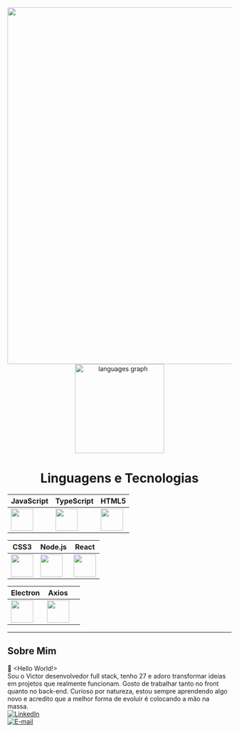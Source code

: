 <div align="center">
  <img src="https://t3.ftcdn.net/jpg/07/96/02/16/360_F_796021659_T0fEiTbS0k3iae6UdY8iBESVDBFoMqkH.jpg" heigth="800" width="800">
</div>

<div align="center">
  <img src="https://github-readme-stats.vercel.app/api/top-langs?username=victorguimaraesdev&locale=en&hide_title=false&layout=compact&card_width=400&langs_count=5&theme=merko&hide_border=false&cache_seconds=86400" height="200" alt="languages graph" />
</div>

<div align="center">
  <h1>Linguagens e Tecnologias</h1>
</div>

<div align="center">

                                                                                                                                      
| **JavaScript** | **TypeScript** | **HTML5** |
|----------------|----------------|------------|
| <img src="https://cdn.jsdelivr.net/gh/devicons/devicon/icons/javascript/javascript-original.svg" width="50" height="50"> | <img src="https://cdn.jsdelivr.net/gh/devicons/devicon/icons/typescript/typescript-original.svg" width="50" height="50"> | <img src="https://cdn.jsdelivr.net/gh/devicons/devicon/icons/html5/html5-original.svg" width="50" height="50"> |

| **CSS3** | **Node.js** | **React** |
|-----------|--------------|------------|
| <img src="https://cdn.jsdelivr.net/gh/devicons/devicon/icons/css3/css3-original.svg" width="50" height="50"> | <img src="https://cdn.jsdelivr.net/gh/devicons/devicon/icons/nodejs/nodejs-original.svg" width="50" height="50"> | <img src="https://cdn.jsdelivr.net/gh/devicons/devicon/icons/react/react-original.svg" width="50" height="50"> |

| **Electron** | **Axios** | |
|---------------|-----------|--|
| <img src="https://cdn.jsdelivr.net/gh/devicons/devicon/icons/electron/electron-original.svg" width="50" height="50"> | <img src="https://icon.icepanel.io/Technology/svg/Azios.svg" width="50" height="50"> | |












</div>



---

## Sobre Mim

👋 <Hello World!>
</br>
 Sou o Victor desenvolvedor full stack, tenho 27 e adoro
 transformar ideias em projetos que realmente funcionam.
 Gosto de trabalhar tanto no front quanto no back-end.
 Curioso por natureza, estou sempre aprendendo algo novo e
 acredito que a melhor forma de evoluir é colocando a mão
 na massa. 
 </br>
[![LinkedIn](https://img.shields.io/badge/LinkedIn-blue?logo=linkedin)](https://www.linkedin.com/in/victor-guimaraes-05b608275/?trk=opento_sprofile_goalscard)  
[![E-mail](https://img.shields.io/badge/E--mail-red?logo=gmail)](mailto:victorguimaraesmax@gmail.com)

